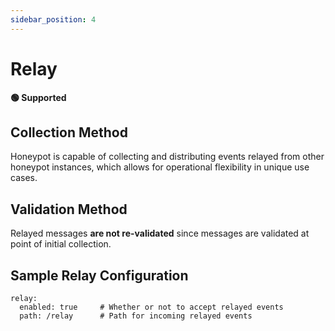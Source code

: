 ```yaml
---
sidebar_position: 4
---
```



# Relay

**🟢 Supported**


## Collection Method

Honeypot is capable of collecting and distributing events relayed from other honeypot instances, which allows for operational flexibility in unique use cases.


## Validation Method

Relayed messages **are not re-validated** since messages are validated at point of initial collection.


## Sample Relay Configuration

```
relay:
  enabled: true     # Whether or not to accept relayed events
  path: /relay      # Path for incoming relayed events
```
